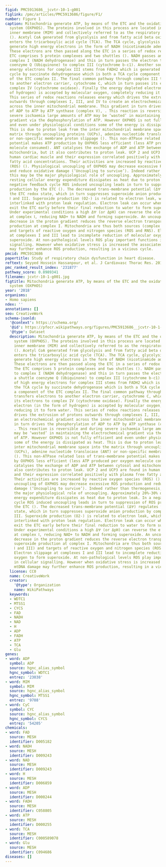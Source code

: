 ```yaml
---
figid: PMC5913686__jcvtr-10-1-g001
figlink: /pmc/articles/PMC5913686/figure/F1/
number: Figure 1
caption: Mitochondria generate ATP, by means of the ETC and the oxidative phosphorylation
  system (OXPHOS). The proteins involved in this process are located in the mitochondrial
  inner membrane (MIM) and collectively referred to as the respiratory chain (RC)
  (). Acetyl CoA generated from glycolysis and from fatty acid beta oxidation (FAO)
  enters the tricarboxylic acid cycle (TCA). The TCA cycle, glycolysis and FAO all
  generate high energy electrons in the form of NADH (nicotinamide adenine dinucleotide).
  These electrons are then passed along the ETC in a series of redox reactions. The
  ETC comprises 5 protein complexes and two shuttles (). NADH passes an electron to
  complex I (NADH dehydrogenase) and this in turn passes the electron through a shuttle
  coenzyme Q (Ubiquinone) to complex III (cytochrome b-c1). Another source of high
  energy electrons for complex III stems from FADH2 which is generated in the TCA
  cycle by succinate dehydrogenase which is both a TCA cycle component and a component
  of the ETC complex II. The final common pathway through complex III transfers electrons
  to another electron carrier, cytochrome C, which in turn passes its electrons to
  complex IV (cytochrome oxidase). Finally the energy depleted electron (in the form
  of hydrogen) is accepted by molecular oxygen, completely reducing it to form water.
  This series of redox reactions releases energy which drives the extrusion of protons
  outwards through complexes I, III, and IV to create an electrochemical gradient
  across the inner mitochondrial membrane. This gradient in turn drives the phosphorylation
  of ADP to ATP by ATP synthase (complex V), . This reaction is reversible and during
  severe ischaemia large amounts of ATP may be ‘wasted’ in maintaining the electrochemical
  gradient via the dephosphorylation of ATP. However OXPHOS is not fully efficient
  and even under physiological conditions some of the energy is dissipated as heat.
  This is due to proton leak from the inter mitochondrial membrane space into the
  matrix through uncoupling proteins (UCPs), adenine nucleotide translocase (ANT)
  or non-specific membrane proton slippage (). This non-ATPase related loss of trans-membrane
  potential makes ATP production by OXPHOS less efficient (less ATP produced per oxygen
  molecule consumed). ANT catalyses the exchange of ADP and ATP between cytosol and
  mitochondria, but it also contributes to proton leak. UCP 2 and UCP3 are found in
  human cardiac muscle and their expression correlated positively with plasma free
  fatty acid concentrations. Their activities are increased by reactive oxygen species
  (ROS) (). Physiological uncoupling of OXPHOS may decrease excessive ROS production
  and reduce oxidative damage (‘Uncoupling to survive’). Indeed rather than thermogenesis,
  this may be the major physiological role of uncoupling. Approximately 20%-30% of
  resting cellular energy expenditure dissipates as heat due to proton leak. In a
  negative feedback cycle ROS induced uncoupling leads in turn to suppression of ROS
  production by the ETC (). The decreased trans-membrane potential (ΔѰ) regulates
  the ETC redox state, which in turn suppresses superoxide anion production by complexes
  Ⅰ and III. Superoxide production (O2-) is related to electron leak, which is closely
  interlinked with proton leak regulation. Electron leak can occur when electrons
  exit the ETC early before their final reduction to water to form superoxide instead.
  Under experimental conditions a high ΔѰ (or ΔpH) can reverse the electron transport
  at complex Ⅰ, reducing NAD+ to NADH and forming superoxide. An uncoupling induced
  decrease in the proton gradient reduces the reverse electron transport and the superoxide
  production at complex I. Mitochondria are thus both sources (complex Ⅰ and III)
  and targets of reactive oxygen and nitrogen species (ROS and RNS). Electron slippage
  at complexes I and III lead to incomplete reduction of molecular oxygen to form
  superoxide. At non-pathological levels ROS play important functions in cellular
  signalling. However when oxidative stress is increased the associated mtDNA damage
  may further enhance ROS production, resulting in a vicious cycle.
pmcid: PMC5913686
papertitle: Study of respiratory chain dysfunction in heart disease.
reftext: Seyyed Hossein Hassanpour, et al. J Cardiovasc Thorac Res. 2018;10(1):1-13.
pmc_ranked_result_index: '231877'
pathway_score: 0.8989341
filename: jcvtr-10-1-g001.jpg
figtitle: Mitochondria generate ATP, by means of the ETC and the oxidative phosphorylation
  system (OXPHOS)
year: '2018'
organisms:
- Homo sapiens
ndex: ''
annotations: []
seo: CreativeWork
schema-jsonld:
  '@context': https://schema.org/
  '@id': https://pfocr.wikipathways.org/figures/PMC5913686__jcvtr-10-1-g001.html
  '@type': Dataset
  description: Mitochondria generate ATP, by means of the ETC and the oxidative phosphorylation
    system (OXPHOS). The proteins involved in this process are located in the mitochondrial
    inner membrane (MIM) and collectively referred to as the respiratory chain (RC)
    (). Acetyl CoA generated from glycolysis and from fatty acid beta oxidation (FAO)
    enters the tricarboxylic acid cycle (TCA). The TCA cycle, glycolysis and FAO all
    generate high energy electrons in the form of NADH (nicotinamide adenine dinucleotide).
    These electrons are then passed along the ETC in a series of redox reactions.
    The ETC comprises 5 protein complexes and two shuttles (). NADH passes an electron
    to complex I (NADH dehydrogenase) and this in turn passes the electron through
    a shuttle coenzyme Q (Ubiquinone) to complex III (cytochrome b-c1). Another source
    of high energy electrons for complex III stems from FADH2 which is generated in
    the TCA cycle by succinate dehydrogenase which is both a TCA cycle component and
    a component of the ETC complex II. The final common pathway through complex III
    transfers electrons to another electron carrier, cytochrome C, which in turn passes
    its electrons to complex IV (cytochrome oxidase). Finally the energy depleted
    electron (in the form of hydrogen) is accepted by molecular oxygen, completely
    reducing it to form water. This series of redox reactions releases energy which
    drives the extrusion of protons outwards through complexes I, III, and IV to create
    an electrochemical gradient across the inner mitochondrial membrane. This gradient
    in turn drives the phosphorylation of ADP to ATP by ATP synthase (complex V),
    . This reaction is reversible and during severe ischaemia large amounts of ATP
    may be ‘wasted’ in maintaining the electrochemical gradient via the dephosphorylation
    of ATP. However OXPHOS is not fully efficient and even under physiological conditions
    some of the energy is dissipated as heat. This is due to proton leak from the
    inter mitochondrial membrane space into the matrix through uncoupling proteins
    (UCPs), adenine nucleotide translocase (ANT) or non-specific membrane proton slippage
    (). This non-ATPase related loss of trans-membrane potential makes ATP production
    by OXPHOS less efficient (less ATP produced per oxygen molecule consumed). ANT
    catalyses the exchange of ADP and ATP between cytosol and mitochondria, but it
    also contributes to proton leak. UCP 2 and UCP3 are found in human cardiac muscle
    and their expression correlated positively with plasma free fatty acid concentrations.
    Their activities are increased by reactive oxygen species (ROS) (). Physiological
    uncoupling of OXPHOS may decrease excessive ROS production and reduce oxidative
    damage (‘Uncoupling to survive’). Indeed rather than thermogenesis, this may be
    the major physiological role of uncoupling. Approximately 20%-30% of resting cellular
    energy expenditure dissipates as heat due to proton leak. In a negative feedback
    cycle ROS induced uncoupling leads in turn to suppression of ROS production by
    the ETC (). The decreased trans-membrane potential (ΔѰ) regulates the ETC redox
    state, which in turn suppresses superoxide anion production by complexes Ⅰ and
    III. Superoxide production (O2-) is related to electron leak, which is closely
    interlinked with proton leak regulation. Electron leak can occur when electrons
    exit the ETC early before their final reduction to water to form superoxide instead.
    Under experimental conditions a high ΔѰ (or ΔpH) can reverse the electron transport
    at complex Ⅰ, reducing NAD+ to NADH and forming superoxide. An uncoupling induced
    decrease in the proton gradient reduces the reverse electron transport and the
    superoxide production at complex I. Mitochondria are thus both sources (complex
    Ⅰ and III) and targets of reactive oxygen and nitrogen species (ROS and RNS).
    Electron slippage at complexes I and III lead to incomplete reduction of molecular
    oxygen to form superoxide. At non-pathological levels ROS play important functions
    in cellular signalling. However when oxidative stress is increased the associated
    mtDNA damage may further enhance ROS production, resulting in a vicious cycle.
  license: CC0
  name: CreativeWork
  creator:
    '@type': Organization
    name: WikiPathways
  keywords:
  - WDTC1
  - MTSS1
  - CYCS
  - FAD
  - NADH
  - NAD
  - H
  - ADP
  - FADH
  - ATP
  - TCA
  - Glu
genes:
- word: ADP
  symbol: ADP
  source: hgnc_alias_symbol
  hgnc_symbol: WDTC1
  entrez: '23038'
- word: MIM
  symbol: MIM
  source: hgnc_alias_symbol
  hgnc_symbol: MTSS1
  entrez: '9788'
- word: CyC
  symbol: CYC
  source: hgnc_alias_symbol
  hgnc_symbol: CYCS
  entrez: '54205'
chemicals:
- word: FAD
  source: MESH
  identifier: D005182
- word: NADH
  source: MESH
  identifier: D009243
- word: NAD
  source: MESH
  identifier: D009243
- word: H
  source: MESH
  identifier: D006859
- word: ADP
  source: MESH
  identifier: D000244
- word: FADH
  source: MESH
  identifier: C058805
- word: ATP
  source: MESH
  identifier: D000255
- word: TCA
  source: MESH
  identifier: C000589078
- word: Glu
  source: MESH
  identifier: C094686
diseases: []
---
```

